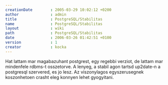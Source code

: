```yaml
---
creationDate        : 2005-03-29 10:02:12 +0200 
author              : admin 
title               : PostgreSQL/Stabilitas 
name                : PostgreSQL/Stabilitas 
layout              : wiki 
path                : PostgreSQL/Stabilitas 
date                : 2006-03-26 01:42:51 +0100 
version             : 1 
creator             : kocka 
---
```

Hat lattam mar magabazuhant postgrest, egy regebbi verziot, de lattam mar mindenfele rdbms-t osszetorve. A lenyeg, a stabil agon tartsd up2date-n a postgresql szervered, es jo lesz. Az viszonylagos egyszerusegnek koszonhetoen crasht eleg konnyen lehet gyogyitani.
